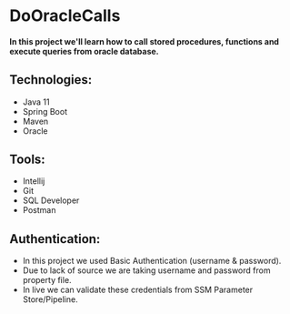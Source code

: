 # DoOracleCalls
#### In this project we'll learn how to call stored procedures, functions and execute queries from oracle database.

## Technologies:
* Java 11
* Spring Boot
* Maven
* Oracle
## Tools:
* Intellij
* Git
* SQL Developer
* Postman
## Authentication:
* In this project we used Basic Authentication (username & password).
* Due to lack of source we are taking username and password from property file.
* In live we can validate these credentials from SSM Parameter Store/Pipeline.
